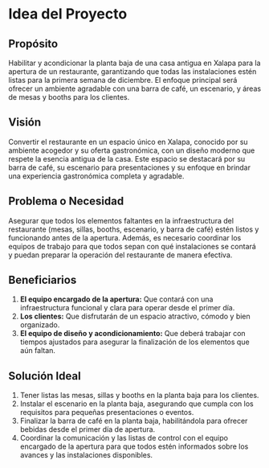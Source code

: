 # Idea del Proyecto

## Propósito
Habilitar y acondicionar la planta baja de una casa antigua en Xalapa para la apertura de un restaurante, garantizando que todas las instalaciones estén listas para la primera semana de diciembre. El enfoque principal será ofrecer un ambiente agradable con una barra de café, un escenario, y áreas de mesas y booths para los clientes.

## Visión
Convertir el restaurante en un espacio único en Xalapa, conocido por su ambiente acogedor y su oferta gastronómica, con un diseño moderno que respete la esencia antigua de la casa. Este espacio se destacará por su barra de café, su escenario para presentaciones y su enfoque en brindar una experiencia gastronómica completa y agradable.

## Problema o Necesidad
Asegurar que todos los elementos faltantes en la infraestructura del restaurante (mesas, sillas, booths, escenario, y barra de café) estén listos y funcionando antes de la apertura. Además, es necesario coordinar los equipos de trabajo para que todos sepan con qué instalaciones se contará y puedan preparar la operación del restaurante de manera efectiva.

## Beneficiarios
1. **El equipo encargado de la apertura:** Que contará con una infraestructura funcional y clara para operar desde el primer día.
2. **Los clientes:** Que disfrutarán de un espacio atractivo, cómodo y bien organizado.
3. **El equipo de diseño y acondicionamiento:** Que deberá trabajar con tiempos ajustados para asegurar la finalización de los elementos que aún faltan.
   
## Solución Ideal
1. Tener listas las mesas, sillas y booths en la planta baja para los clientes.
2. Instalar el escenario en la planta baja, asegurando que cumpla con los requisitos para pequeñas presentaciones o eventos.
3. Finalizar la barra de café en la planta baja, habilitándola para ofrecer bebidas desde el primer día de apertura.
4. Coordinar la comunicación y las listas de control con el equipo encargado de la apertura para que todos estén informados sobre los avances y las instalaciones disponibles.